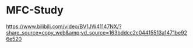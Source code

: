 # MFC-Study
https://www.bilibili.com/video/BV1JW41147NX/?share_source=copy_web&amp;vd_source=163bddcc2c04415513a1471be926e520
